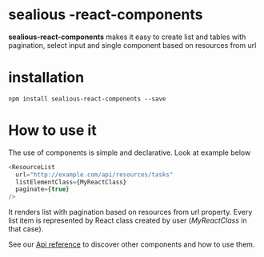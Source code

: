 # sealious -react-components

**sealious-react-components** makes it easy to create list and tables with pagination, select input and single component based on resources from url

# installation

```
npm install sealious-react-components --save
```

# How to use it
The use of components is simple and declarative. Look at example below
```javascript
<ResourceList
  url="http://example.com/api/resources/tasks"
  listElementClass={MyReactClass}
  paginate={true}
/>
```
It renders list with pagination based on resources from url property. Every list item is represented by React class created by user (*MyReactClass* in that case).

See our [Api reference](https://github.com/sealcode/sealious-react-components/blob/documentation/reference.md) to discover other components and how to use them.
